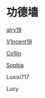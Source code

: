 # 功德墙

[qiry19](https://github.com/SamSeven777)

[V1ncent19](https://v1ncent19.github.io/)

[Co1lin](https://co1in.me/)

[Sophia](https://www.zhihu.com/people/wanrong6)

Luxixi717

Lucy